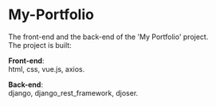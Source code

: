 # My-Portfolio
The front-end and the back-end of the 'My Portfolio' project. <br>
The project is built:

**Front-end**: <br>
html, css, vue.js, axios. 
 
**Back-end**: <br>
django, django_rest_framework, djoser.
